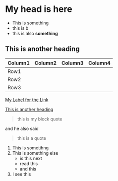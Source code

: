 # My head is here

- This is something
- this is b
- this is also **something**

## This is another heading


|Column1  |Column2  |Column3  |Column4  |
|---------|---------|---------|---------|
|Row1     |         |         |         |
|Row2     |         |         |         |
|Row3     |         |         |         |

[My Label for the Link](https://www.microsoft.com)

[This is another heading](#this-is-another-heading)

> this is my block quote

and he also said
> this is a quote

1. This is sometihng
1. This is something else
    * is this next
    * read this
    * and this
1. I see this